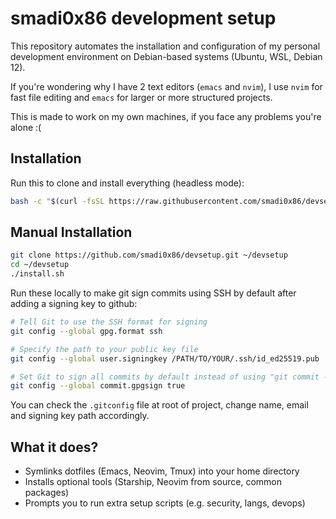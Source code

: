 # smadi0x86 development setup

This repository automates the installation and configuration of my personal development environment on Debian-based systems (Ubuntu, WSL, Debian 12).

If you're wondering why I have 2 text editors (`emacs` and `nvim`), I use `nvim` for fast file editing and `emacs` for larger or more structured projects.

This is made to work on my own machines, if you face any problems you're alone :(

## Installation

Run this to clone and install everything (headless mode):

```bash
bash -c "$(curl -fsSL https://raw.githubusercontent.com/smadi0x86/devsetup/main/install.sh)" -- --headless
```
## Manual Installation

```bash
git clone https://github.com/smadi0x86/devsetup.git ~/devsetup
cd ~/devsetup
./install.sh
```

Run these locally to make git sign commits using SSH by default after adding a signing key to github:

```bash
# Tell Git to use the SSH format for signing
git config --global gpg.format ssh

# Specify the path to your public key file
git config --global user.signingkey /PATH/TO/YOUR/.ssh/id_ed25519.pub

# Set Git to sign all commits by default instead of using "git commit -S -m"
git config --global commit.gpgsign true
```

You can check the `.gitconfig` file at root of project, change name, email and signing key path accordingly.

## What it does?

- Symlinks dotfiles (Emacs, Neovim, Tmux) into your home directory
- Installs optional tools (Starship, Neovim from source, common packages)
- Prompts you to run extra setup scripts (e.g. security, langs, devops)

